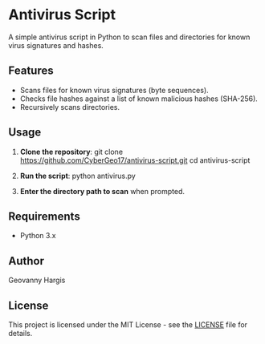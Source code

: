 # Antivirus Script

A simple antivirus script in Python to scan files and directories for known virus signatures and hashes.

## Features
- Scans files for known virus signatures (byte sequences).
- Checks file hashes against a list of known malicious hashes (SHA-256).
- Recursively scans directories.

## Usage
1. **Clone the repository**:
    git clone https://github.com/CyberGeo17/antivirus-script.git
    cd antivirus-script
 

2. **Run the script**:
    python antivirus.py
  

3. **Enter the directory path to scan** when prompted.

## Requirements
- Python 3.x

## Author
Geovanny Hargis

## License
This project is licensed under the MIT License - see the [LICENSE](LICENSE) file for details.
